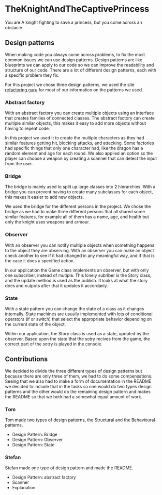 # TheKnightAndTheCaptivePrincess
You are A knight fighting to save a princess, but you come across an obstacle


## Design patterns
When making code you always come across problems, to fix the most common issues we can use design patterns. Design patterns are like blueprints we can apply to our code so we can improve the readability and structure of our code. There are a lot of different design patterns, each with a specific problem they fix.

For this project we chose three design patterns, we used the site [refactoring guru](https://refactoring.guru/) for most of our information on the patterns we used.

### Abstract factory
With an abstract factory you can create multiple objects using an interface that creates families of connected classes. The abstract factory can create multiple similar objects, this makes it easy to add more objects without having to repeat code. 

In this project we used it to create the multiple characters as they had similar features getting hit, blocking attacks, and attacking. Some factories had specific things that only one character had, like the dragon has a random element and age for each round. We also applied an option so the player can choose a weapon by creating a scanner that can detect the input from the user. 

### Bridge
The bridge is mainly used to split up large classes into 2 hierarchies. With a bridge you can prevent having to create many subclasses for each object, this makes it easier to add new objects.

We used the bridge for the different persons in the project. We chose the bridge as we had to make three different persons that all shared some similar features, for example all of them has a name, age, and health but only the knight uses weapons and armour.

### Observer
With an observer you can notify multiple objects when something happens to the object they are observing. With an observer you can make an object check another to see if it had changed in any meaningful way, and if that is the case it does a specified action.

In our application the Game class implements an observer, but with only one subscriber, instead of mutiple. This lonely subriber is the Story class, and the update method is used as the publish. It looks at what the story does and outputs after that it updates it accordanly.



### State
With a state pattern you can change the state of a class as it changes internally. State machines are usually implemented with lots of conditional operators (if or switch) that select the appropriate behavior depending on the current state of the object.

Within our application, the Story class is used as a state, updated by the observer. Based upon the state that the sotry recives from the game, the correct part of the sotry is played in the console.



## Contributions
We decided to divide the three different types of design patterns but because there are only three of them, we had to do some compensations. Seeing that we also had to make a form of documentation in the README we decided to include that in the tasks so one would do two types design patterns and the other would do the remaining design pattern and makes the README so that we both had a somewhat equal amount of work. 
### Tom
Tom made two types of design patterns, the Structural and the Behavioural patterns. 
- Design Pattern: Bridge
- Design Pattern: Observer
- Design Pattern: State

### Stefan
Stefan made one type of design pattern and made the README. 
- Design Pattern: abstract factory
- Scanner
- Explanation

